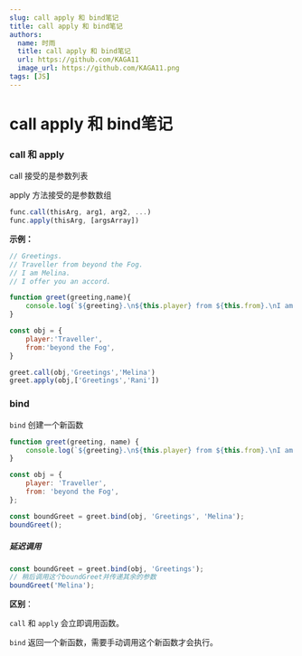 ```yaml
---
slug: call apply 和 bind笔记
title: call apply 和 bind笔记
authors:
  name: 时雨
  title: call apply 和 bind笔记
  url: https://github.com/KAGA11
  image_url: https://github.com/KAGA11.png
tags: [JS]
---
```

# call apply 和 bind笔记

### call 和 apply

call 接受的是参数列表

apply 方法接受的是参数数组

```javascript
func.call(thisArg, arg1, arg2, ...)
func.apply(thisArg, [argsArray])
```

**示例：**

```javascript
// Greetings.
// Traveller from beyond the Fog.
// I am Melina.
// I offer you an accord. 

function greet(greeting,name){
    console.log(`${greeting}.\n${this.player} from ${this.from}.\nI am ${name}.\nI offer you an accord. `);
}

const obj = {
    player:'Traveller',
    from:'beyond the Fog',
}

greet.call(obj,'Greetings','Melina')
greet.apply(obj,['Greetings','Rani'])
```



### bind

`bind` 创建一个新函数

```javascript
function greet(greeting, name) {
    console.log(`${greeting}.\n${this.player} from ${this.from}.\nI am ${name}.\nI offer you an accord.`);
}

const obj = {
    player: 'Traveller',
    from: 'beyond the Fog',
};

const boundGreet = greet.bind(obj, 'Greetings', 'Melina');
boundGreet();
```

##### 延迟调用

```javascript
const boundGreet = greet.bind(obj, 'Greetings');
// 稍后调用这个boundGreet并传递其余的参数
boundGreet('Melina'); 
```



**区别**：

`call` 和 `apply` 会立即调用函数。

`bind` 返回一个新函数，需要手动调用这个新函数才会执行。





